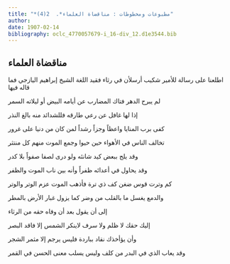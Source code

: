 ```yaml
---
title: "*مطبوعات ومخطوطات : مناقضاة العلماء*.  2(4)"
author: 
date: 1907-02-14
bibliography: oclc_4770057679-i_16-div_12.d1e3544.bib
---
```




##  مناقضاة العلماء 


 اطلعنا على رسالة للأمير شكيب أرسلأن في رثاء فقيد اللغة الشيخ إبراهيم اليازجي فما قاله فيها 

 لم يبرح الدهر فتاك المضارب عن   أيامه البيض أو ليلاته السمر  

 إذا لها غافل عن رعي طارقه   فللشدائد منه بالغ النذر  

 كفى برب المنايا واعظاً وجزاً   رشداً لمن كان من دنيا على غرور  

 تخالف الناس في الأهواء حين حيوا   وجمع الموت منهم كل منتثر  

 وقد يلج ببعض كيد شانئه   ولو درى لصفا صفواً بلا كدر  

 وقد يحاول في أعدائه ظفراً   وأنه بين ناب الموت والظفر  

 كم وترت قوس ضغن كف ذي ترة   فأذهب الموت عزم الوتر والوتر  

 والدمع يغسل ما بالقلب من وضر   كما يزول غبار الأرض بالمطر  

 إلى أن يقول بعد أن وفاه حقه من الرثاء 

 إليك حقك لا ظلم ولا سرف   لاينكر الشمس إلا فاقد البصر  

 وأن يؤأخذك نقاد بباردة   فليس يرجم إلا مثمر الشجر  

 وقد يعاب الذي في البدر من كلف   وليس يسلب معنى الحسن في القمر  
